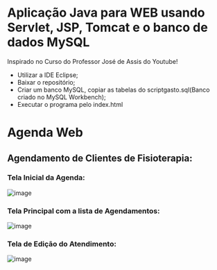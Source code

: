 # Aplicação Java para WEB usando Servlet, JSP, Tomcat e o banco de dados MySQL
Inspirado no Curso do Professor José de Assis do Youtube!
* Utilizar a IDE Eclipse;
* Baixar o repositório;
* Criar um banco MySQL, copiar as tabelas do scriptgasto.sql(Banco criado no MySQL Workbench);
* Executar o programa pelo index.html
# Agenda Web
## Agendamento de Clientes de Fisioterapia:
### Tela Inicial da Agenda:
![image](https://user-images.githubusercontent.com/56406869/147423928-12960591-81fd-4931-b0ca-3f4ea2fb6387.png)
### Tela Principal com a lista de Agendamentos:
![image](https://user-images.githubusercontent.com/56406869/147424134-63b508a3-d4b6-4784-a4aa-b6f547e67ed8.png)
### Tela de Edição do Atendimento:
![image](https://user-images.githubusercontent.com/56406869/147424303-11cc797c-f579-4ab6-8e17-b900099d3f4e.png)

